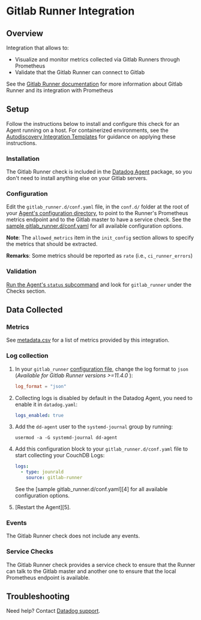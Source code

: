 # Gitlab Runner Integration

## Overview

Integration that allows to:

- Visualize and monitor metrics collected via Gitlab Runners through Prometheus
- Validate that the Gitlab Runner can connect to Gitlab

See the [Gitlab Runner documentation][111] for
more information about Gitlab Runner and its integration with Prometheus

## Setup

Follow the instructions below to install and configure this check for an Agent running on a host. For containerized environments, see the [Autodiscovery Integration Templates][112] for guidance on applying these instructions.

### Installation

The Gitlab Runner check is included in the [Datadog Agent][113] package, so you don't need to install anything else on your Gitlab servers.

### Configuration

Edit the `gitlab_runner.d/conf.yaml` file, in the `conf.d/` folder at the root of your [Agent's configuration directory][114], to point to the Runner's Prometheus metrics endpoint and to the Gitlab master to have a service check. See the [sample gitlab_runner.d/conf.yaml][115] for all available configuration options.

**Note**: The `allowed_metrics` item in the `init_config` section allows to specify the metrics that should be extracted.

**Remarks**: Some metrics should be reported as `rate` (i.e., `ci_runner_errors`)

### Validation

[Run the Agent's `status` subcommand][116] and look for `gitlab_runner` under the Checks section.

## Data Collected

### Metrics

See [metadata.csv][117] for a list of metrics provided by this integration.

### Log collection


1. In your `gitlab_runner` [configuration file][119], change the log format to `json` (_Available for Gitlab Runner versions >=11.4.0_ ):
   ```toml
   log_format = "json"
   ```

2. Collecting logs is disabled by default in the Datadog Agent, you need to enable it in `datadog.yaml`:

   ```yaml
   logs_enabled: true
   ```

3. Add the `dd-agent` user to the `systemd-journal` group by running:
   ```text
   usermod -a -G systemd-journal dd-agent
   ```

4. Add this configuration block to your `gitlab_runner.d/conf.yaml` file to start collecting your CouchDB Logs:

   ```yaml
   logs:
     - type: jounrald
       source: gitlab-runner
   ```

    See the [sample gitlab_runner.d/conf.yaml][4] for all available configuration options.

5. [Restart the Agent][5].

### Events

The Gitlab Runner check does not include any events.

### Service Checks

The Gitlab Runner check provides a service check to ensure that the Runner can talk to the Gitlab master and another one to ensure that the
local Prometheus endpoint is available.

## Troubleshooting

Need help? Contact [Datadog support][118].

[111]: https://docs.gitlab.com/runner/monitoring/README.html
[112]: https://docs.datadoghq.com/agent/kubernetes/integrations/
[113]: https://app.datadoghq.com/account/settings#agent
[114]: https://docs.datadoghq.com/agent/guide/agent-configuration-files/#agent-configuration-directory
[115]: https://github.com/DataDog/integrations-core/blob/master/gitlab_runner/datadog_checks/gitlab_runner/data/conf.yaml.example
[116]: https://docs.datadoghq.com/agent/guide/agent-commands/#agent-status-and-information
[117]: https://github.com/DataDog/integrations-core/blob/master/gitlab_runner/metadata.csv
[118]: https://docs.datadoghq.com/help/
[119]: https://docs.gitlab.com/runner/configuration/advanced-configuration.html

